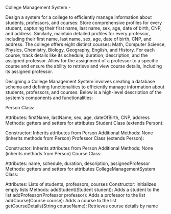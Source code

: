 College Management System -  

Design a system for a college to efficiently manage information about students, professors, and courses:
Store comprehensive profiles for every student, capturing their first name, last name, sex, age, date of birth, CNP, and address.
Similarly, maintain detailed profiles for every professor, including their first name, last name, sex, age, date of birth, CNP, and address.
The college offers eight distinct courses: Math, Computer Science, Physics, Chemistry, Biology, Geography, English, and History. For each course, track details like its schedule, duration, description, and the assigned professor.
Allow for the assignment of a professor to a specific course and ensure the ability to retrieve and view course details, including its assigned professor.

Designing a College Management System involves creating a database schema and defining functionalities to efficiently manage information about students, 
professors, and courses. Below is a high-level description of the system's components and functionalities:

Person Class:

Attributes: firstName, lastName, sex, age, dateOfBirth, CNP, address
Methods: getters and setters for attributes
Student Class (extends Person):

Constructor: Inherits attributes from Person
Additional Methods: None (inherits methods from Person)
Professor Class (extends Person):

Constructor: Inherits attributes from Person
Additional Methods: None (inherits methods from Person)
Course Class:

Attributes: name, schedule, duration, description, assignedProfessor
Methods: getters and setters for attributes
CollegeManagementSystem Class:

Attributes: Lists of students, professors, courses
Constructor: Initializes empty lists
Methods:
addStudent(Student student): Adds a student to the list
addProfessor(Professor professor): Adds a professor to the list
addCourse(Course course): Adds a course to the list
getCourseDetails(String courseName): Retrieves course details by name